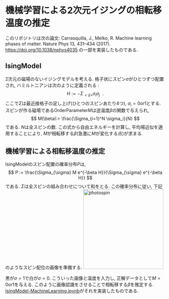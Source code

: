 # 機械学習による2次元イジングの相転移温度の推定

このリポジトリは次の論文:
Carrasquilla, J., Melko, R. Machine learning phases of matter. Nature Phys 13, 431–434 (2017). https://doi.org/10.1038/nphys4035
の一部を実装したものである.

## IsingModel
2次元の磁場のないイジングモデルを考える. 格子状にスピン$\sigma$がひとつずつ配置され, ハミルトニアンは次のように定義される :
$$
H := -\Sigma_{<ij>} \sigma_i \sigma_j  \ \  .
$$
ここで$\Sigma$は最近接格子の足し上げ(ひとつのスピンあたり4つ), $\sigma_i=0or1$とする.
スピンが作る磁場であるOrderParameter$M$は逆温度$\beta$の関数で与えられ, 
$$
M(\beta):= \frac{\Sigma_{i=1}^N \sigma_i}{N}
$$
である. $N$は全スピンの数.
この式から自由エネルギーを計算し, 平均場近似を適用することにより, $M$が相転移する$\beta$(急激に$M$が変化する点)が求まる.

## 機械学習による相転移温度の推定
IsingModelのスピン配置の確率分布$P$は, 
$$
P := \frac{\Sigma_{\sigma} M e^{-\beta H}}{\Sigma_{\sigma} e^{-\beta H}}
$$
である. $\Sigma$は全スピンの組み合わせについて和をとる.
この確率分布に従い, 下記のようなスピン配位の画像を準備する.
<img width="252" alt="photospin" src="https://user-images.githubusercontent.com/34843968/111042073-d0dfb680-847e-11eb-8fbb-7a7458f4fefd.png">

黒が$\sigma=1$で白が$\sigma=0$. こういった画像と温度を入力し, 正解データとして$M=0or1$を与える. このように画像認識をさせることで相転移する$\beta$を推定する.
[IsingModel-MachineLearning.ipynb](https://github.com/ssoo0/ssoo0-IsingModel-MachineLearning/blob/main/IsingModel-MachineLearning.ipynb)がそれを実装したものである.
